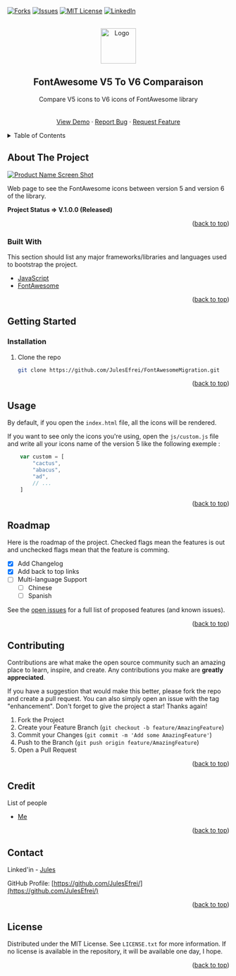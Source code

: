 <div id="top"></div>

<!-- [![Contributors][contributors-shield]][contributors-url] -->
<!-- [![Stargazers][stars-shield]][stars-url] -->
[![Forks][forks-shield]][forks-url]
[![Issues][issues-shield]][issues-url]
[![MIT License][license-shield]][license-url]
[![LinkedIn][linkedin-shield]][linkedin-url]



<!-- PROJECT LOGO -->
<br />
<div align="center">
  
  <img src="https://photos.app.goo.gl/UkrhgtbpJ3yDS1DM8" alt="Logo" width="80" height="80" />

  <h2 align="center">FontAwesome V5 To V6 Comparaison</h2>

  <p align="center">
    Compare V5 icons to V6 icons of FontAwesome library
    <br />
    <!-- <a href="https://github.com/JulesEfrei/FontAwesomeMigration"><strong>Explore the docs</strong></a> -->
    <br />
    <br />
    <a href="https://github.com/JulesEfrei/FontAwesomeMigration">View Demo</a>
    ·
    <a href="https://github.com/JulesEfrei/FontAwesomeMigration/issues">Report Bug</a>
    ·
    <a href="https://github.com/JulesEfrei/FontAwesomeMigration/pulls">Request Feature</a>
  </p>
</div>



<!-- TABLE OF CONTENTS -->
<details>
  <summary>Table of Contents</summary>
  <ol>
    <li>
      <a href="#about-the-project">About The Project</a>
      <ul>
        <li><a href="#built-with">Built With</a></li>
      </ul>
    </li>
    <li>
      <a href="#getting-started">Getting Started</a>
      <ul>
        <li><a href="#installation">Installation</a></li>
      </ul>
    </li>
    <li><a href="#usage">Usage</a></li>
    <li><a href="#roadmap">Roadmap / Features</a></li>
    <li><a href="#contributing">Contributing</a></li>
    <li><a href="#license">License</a></li>
    <li><a href="#contact">Contact</a></li>
    <li><a href="#credit">Credit</a></li>
  </ol>
</details>



<!-- ABOUT THE PROJECT -->
## About The Project

[![Product Name Screen Shot][product-screenshot]](https://example.com)

Web page to see the FontAwesome icons between version 5 and version 6 of the library.

**Project Status => V.1.0.0 (Released)**


<p align="right">(<a href="#top">back to top</a>)</p>



### Built With

This section should list any major frameworks/libraries and languages used to bootstrap the project.

* [JavaScript](https://developer.mozilla.org/fr/docs/Web/JavaScript)
* [FontAwesome](https://fontawesome.com/)

<p align="right">(<a href="#top">back to top</a>)</p>



<!-- GETTING STARTED -->
## Getting Started


### Installation

1. Clone the repo
   ```sh
   git clone https://github.com/JulesEfrei/FontAwesomeMigration.git
   ```

<p align="right">(<a href="#top">back to top</a>)</p>



<!-- USAGE EXAMPLES -->
## Usage

By default, if you open the `index.html` file, all the icons will be rendered.

If you want to see only the icons you're using, open the `js/custom.js` file and write all your icons name of the version 5 like the following exemple :

```js
    var custom = [
        "cactus",
        "abacus",
        "ad",
        // ...
    ]
```

<!-- _For more examples, please refer to the [Documentation](https://example.com)_ -->

<p align="right">(<a href="#top">back to top</a>)</p>



<!-- ROADMAP -->
## Roadmap

Here is the roadmap of the project. Checked flags mean the features is out and unchecked flags mean that the feature is comming.

- [x] Add Changelog
- [x] Add back to top links
- [ ] Multi-language Support
    - [ ] Chinese
    - [ ] Spanish

See the [open issues](https://github.com/JulesEfrei/FontAwesomeMigration/issues) for a full list of proposed features (and known issues).

<p align="right">(<a href="#top">back to top</a>)</p>



<!-- CONTRIBUTING -->
## Contributing

Contributions are what make the open source community such an amazing place to learn, inspire, and create. Any contributions you make are **greatly appreciated**.

If you have a suggestion that would make this better, please fork the repo and create a pull request. You can also simply open an issue with the tag "enhancement".
Don't forget to give the project a star! Thanks again!

1. Fork the Project
2. Create your Feature Branch (`git checkout -b feature/AmazingFeature`)
3. Commit your Changes (`git commit -m 'Add some AmazingFeature'`)
4. Push to the Branch (`git push origin feature/AmazingFeature`)
5. Open a Pull Request

<p align="right">(<a href="#top">back to top</a>)</p>



<!-- Credit -->
## Credit

List of people

* [Me](https://github.com/JulesEfrei)

<p align="right">(<a href="#top">back to top</a>)</p>



<!-- CONTACT -->
## Contact

Linked'in - [Jules](https://www.linkedin.com/in/jules-bruzeau/)

GitHub Profile: [https://github.com/JulesEfrei/](https://github.com/JulesEfrei/)

<p align="right">(<a href="#top">back to top</a>)</p>



<!-- LICENSE -->
## License

Distributed under the MIT License. See `LICENSE.txt` for more information. If no license is available in the repository, it will be available one day, I hope.

<p align="right">(<a href="#top">back to top</a>)</p>






<!-- MARKDOWN LINKS & IMAGES -->
<!-- [contributors-shield]: https://img.shields.io/github/contributors/JulesEfrei/FontAwesomeMigration.svg?style=for-the-badge
[contributors-url]: https://github.com/JulesEfrei/FontAwesomeMigration/graphs/contributors -->
<!-- [stars-shield]: https://img.shields.io/github/stars/JulesEfrei/FontAwesomeMigration.svg?style=for-the-badge
[stars-url]: https://github.com/JulesEfrei/FontAwesomeMigration/stargazers -->
[forks-shield]: https://img.shields.io/github/forks/JulesEfrei/FontAwesomeMigration.svg?style=for-the-badge
[forks-url]: https://github.com/JulesEfrei/FontAwesomeMigration/network/members
[issues-shield]: https://img.shields.io/github/issues/JulesEfrei/FontAwesomeMigration.svg?style=for-the-badge
[issues-url]: https://github.com/JulesEfrei/FontAwesomeMigration/issues
[license-shield]: https://img.shields.io/github/license/JulesEfrei/FontAwesomeMigration.svg?style=for-the-badge
[license-url]: https://github.com/JulesEfrei/FontAwesomeMigration/blob/master/LICENSE.txt
[linkedin-shield]: https://img.shields.io/badge/-LinkedIn-black.svg?style=for-the-badge&logo=linkedin&colorB=555
[linkedin-url]: https://www.linkedin.com/in/jules-bruzeau/
[product-screenshot]: images/screenshot.png